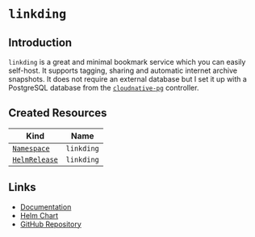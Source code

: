 # `linkding`

## Introduction

`linkding` is a great and minimal bookmark service which you can easily self-host. It supports tagging, sharing and automatic internet archive snapshots. It does not require an external database but I set it up with a PostgreSQL database from the [`cloudnative-pg`](/cluster/core/cloudnative-pg/) controller.

## Created Resources

| Kind                                | Name                       |
| ----------------------------------- | -------------------------- |
| [`Namespace`][ref-namespace]        | `linkding`                 |
| [`HelmRelease`][ref-helm-release]   | `linkding`                 |

[ref-namespace]: https://kubernetes.io/docs/reference/kubernetes-api/cluster-resources/namespace-v1/
[ref-helm-release]: https://fluxcd.io/docs/components/helm/helmreleases/

## Links

- [Documentation](https://github.com/sissbruecker/linkding/tree/master/docs)
- [Helm Chart](https://charts.pascaliske.dev/charts/linkding/)
- [GitHub Repository](https://github.com/sissbruecker/linkding)
